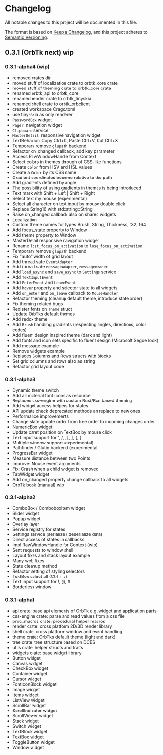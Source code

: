 # Changelog
All notable changes to this project will be documented in this file.

The format is based on [Keep a Changelog](https://keepachangelog.com/en/1.0.0/),
and this project adheres to [Semantic Versioning](https://semver.org/spec/v2.0.0.html).

## 0.3.1 (OrbTk next) wip

### 0.3.1-alpha4 (wip)

* removed crates dir
* moved stuff of localization crate to orbtk_core crate
* moved stuff of theming crate to orbtk_core crate
* renamed orbtk_api to orbtk_core
* renamed render crate to orbtk_tinyskia
* renamed shell crate to orbtk_orbclient
* created workspace Crago.toml
* use tiny-skia as only renderer
* `PasswordBox` widget
* `Pager `navigation widget
* `Clipboard` service
* `MasterDetail `responsive navigation widget
* TextBehavior: Copy Ctrl+C, Paste Ctrl+V, Cut Ctrl+X
* Temporary remove `glupath` backend
* Refactor on_changed callback, add key parameter
* Access RawWindowHandle from Context
* Select colors in themes through of CSS-like functions
* Create `Color` from HSV and HSL values
* Create a `Color` by its CSS name
* Gradient coordinates become relative to the path
* Add gradients defined by angle
* The possibility of using gradients in themes is being introduced
* Text mark with Shift + Left | Shift + Right
* Select text my mouse (experimental)
* Select all character on text input by mouse double click
* Replace String16 with std::string::String
* Raise on_changed callback also on shared widgets
* Localization
* Custom theme names for types Brush, String, Thickness, f32, f64
* Add focus_state property to Window
* Add theme property to Window
* MasterDetail responsive navigation widget
* Rename `lost_focus_on_activation` to `lose_focus_on_activation`
* Temporary remove `glupath` backend
* Fix "auto" width of grid layout
* Add thread safe `EventAdapter`
* Add thread safe `MessageAdapter`, `MessageReader`
* Add `load_async` and `save_async` to `Settings` service
* Add `TextInputEvent`
* Add `EnterEvent` and `LeaveEvent`
* Add `hover` property and selector state to all widgets
* Add `on_enter` and `on_leave` callback to `MouseHandler`
* Refactor theming (cleanup default theme, introduce state order)
* Fix theming related bugs
* Register fonts on `Theme` struct
* Update OrbTks default themes
* Add redox theme
* Add `Brush` handling gradients (respecting angles, directions, color codes)
* Add fluent design inspired theme (dark and light)
* Add fonts and icon sets specific to fluent design (Microsoft Segoe look)
* Add message example
* Remove widgets example
* Replaces Columns and Rows structs with Blocks
* Set grid columns and rows also as string
* Refactor grid layout code

### 0.3.1-alpha3

* Dynamic theme switch
* Add all material font icons as resource
* Replaces css-engine with custom Rust/Ron based theming
* Add widget access helpers for states
* API update check deprecated methods an replace to new ones
* Performance improvements
* Change state update order from tree order to incoming changes order
* NumericBox widget
* Update caret position on TextBox by mouse click
* Text input support for ', /, \, [, ], {, }
* Multiple window support (experimental)
* Pathfinder / Glutin backend (experimental)
* ProgressBar widget
* Measure distance between two Points
* Improve: Mouse event arguments
* Fix: Crash when a child widget is removed
* TabWidget widget
* Add on_changed property change callback to all widgets
* OrbTk book (manual) wip

### 0.3.1-alpha2

* ComboBox / ComboboxItem widget
* Slider widget
* Popup widget
* Overlay layer
* Service registry for states
* Settings service (serialize / deserialize data)
* Direct access of states in callbacks
* Impl RawWindowHandle for Context (wip)
* Sent requests to window shell
* Layout fixes and stack layout example
* Many web fixes
* State cleanup method
* Refactor setting of styling selectors
* TextBox select all (Ctrl + a)
* Text input support for !, @, #
* Borderless window

### 0.3.1-alpha1

* api crate: base api elements of OrbTk e.g. widget and application parts
* css-engine crate: parse and read values from a css file
* proc_macros crate: procedural helper macros
* render crate: cross platform 2D/3D render library
* shell crate: cross platform window and event handling
* theme crate: OrbTks default theme (light and dark)
* tree crate: tree structure based on DCES
* utils crate: helper structs and traits
* widgets crate: base widget library
* Button widget
* Canvas widget
* CheckBox widget
* Container widget
* Cursor widget
* FontIconBlock widget
* Image widget
* Items widget
* ListView widget
* ScrollBar widget
* ScrollIndicator widget
* ScrollViewer widget
* Stack widget
* Switch widget
* TextBlock widget
* TextBox widget
* ToggleButton widget
* Window widget

